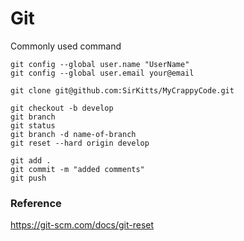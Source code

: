 # Git
Commonly used command

```
git config --global user.name "UserName"
git config --global user.email your@email
```

```
git clone git@github.com:SirKitts/MyCrappyCode.git 
```

```
git checkout -b develop
git branch
git status
git branch -d name-of-branch
git reset --hard origin develop
```

```
git add .
git commit -m "added comments"
git push
```

### Reference
https://git-scm.com/docs/git-reset
